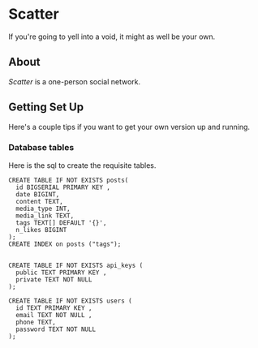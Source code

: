 Scatter
=======

If you're going to yell into a void, it might as well be your own.


## About
_Scatter_ is a one-person social network.


## Getting Set Up
Here's a couple tips if you want to get your own version up and running.

### Database tables
Here is the sql to create the requisite tables.

```postgresql
CREATE TABLE IF NOT EXISTS posts(
  id BIGSERIAL PRIMARY KEY ,
  date BIGINT,
  content TEXT,
  media_type INT,
  media_link TEXT,
  tags TEXT[] DEFAULT '{}',
  n_likes BIGINT
);
CREATE INDEX on posts ("tags");


CREATE TABLE IF NOT EXISTS api_keys (
  public TEXT PRIMARY KEY ,
  private TEXT NOT NULL
);

CREATE TABLE IF NOT EXISTS users (
  id TEXT PRIMARY KEY ,
  email TEXT NOT NULL ,
  phone TEXT,
  password TEXT NOT NULL
);

```